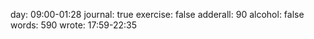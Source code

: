 day: 09:00-01:28
journal: true
exercise: false
adderall: 90
alcohol: false
words: 590
wrote: 17:59-22:35
